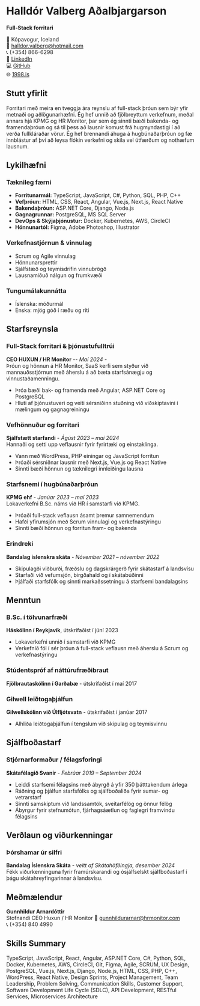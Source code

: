 # Halldór Valberg Aðalbjargarson  
**Full-Stack forritari**  

📍 Kópavogur, Iceland  
📧 halldor.valberg@hotmail.com  
📞 (+354) 866-6298  
🔗 [LinkedIn](https://www.linkedin.com/in/halldor-valberg/)  
💻 [GitHub](https://github.com/halldorvalberg)  
🌐 [1998.is](https://1998.is)  


## Stutt yfirlit
Forritari með meira en tveggja ára reynslu af full-stack þróun sem býr yfir metnaði og aðlögunarhæfni. Ég hef unnið að fjölbreyttum verkefnum, meðal annars hjá KPMG og HR Monitor, þar sem ég sinnti bæði bakenda- og framendaþróun og sá til þess að lausnir komust frá hugmyndastigi í að verða fullkláraðar vörur. Ég hef brennandi áhuga á hugbúnaðarþróun og fæ innblástur af því að leysa flókin verkefni og skila vel útfærðum og nothæfum lausnum.

## Lykilhæfni

### Tæknileg færni
- **Forritunarmál:** TypeScript, JavaScript, C#, Python, SQL, PHP, C++
- **Vefþróun:** HTML, CSS, React, Angular, Vue.js, Next.js, React Native
- **Bakendaþróun:** ASP.NET Core, Django, Node.js
- **Gagnagrunnar:** PostgreSQL, MS SQL Server
- **DevOps & Skýjaþjónustur:** Docker, Kubernetes, AWS, CircleCI
- **Hönnunartól:** Figma, Adobe Photoshop, Illustrator

### Verkefnastjórnun & vinnulag
- Scrum og Agile vinnulag
- Hönnunarsprettir
- Sjálfstæð og teymisdrifin vinnubrögð
- Lausnamiðuð nálgun og frumkvæði

### Tungumálakunnátta
- Íslenska: móðurmál
- Enska: mjög góð í ræðu og riti

## Starfsreynsla

### Full-Stack forritari & þjónustufulltrúi  
**CEO HUXUN / HR Monitor** -- *Maí 2024 -*  
Þróun og hönnun á HR Monitor, SaaS kerfi sem styður við mannauðsstjórnun með áherslu á að bæta starfsánægju og vinnustaðamenningu.  
- Þróa bæði bak- og framenda með Angular, ASP.NET Core og PostgreSQL  
- Hluti af þjónustuveri og veiti sérsniðinn stuðning við viðskiptavini í mælingum og gagnagreiningu  

### Vefhönnuður og forritari  
**Sjálfstætt starfandi** - *Ágúst 2023 – maí 2024*  
Hannaði og setti upp veflausnir fyrir fyrirtæki og einstaklinga.  
- Vann með WordPress, PHP einingar og JavaScript forritun  
- Þróaði sérsniðnar lausnir með Next.js, Vue.js og React Native  
- Sinnti bæði hönnun og tæknilegri innleiðingu lausna

### Starfsnemi í hugbúnaðarþróun  
**KPMG ehf** - *Janúar 2023 – maí 2023*  
Lokaverkefni B.Sc. náms við HR í samstarfi við KPMG.  
- Þróaði full-stack veflausn ásamt þremur samnemendum  
- Hafði yfirumsjón með Scrum vinnulagi og verkefnastýringu  
- Sinnti bæði hönnun og forritun fram- og bakenda

### Erindreki  
**Bandalag íslenskra skáta** - *Nóvember 2021 – nóvember 2022*  
- Skipulagði viðburði, fræðslu og dagskrárgerð fyrir skátastarf á landsvísu  
- Starfaði við vefumsjón, birgðahald og í skátabúðinni  
- Þjálfaði starfsfólk og sinnti markaðssetningu á starfsemi bandalagsins


## Menntun

### B.Sc. í tölvunarfræði  
**Háskólinn í Reykjavík**, útskrifaðist í júní 2023  
- Lokaverkefni unnið í samstarfi við KPMG  
- Verkefnið fól í sér þróun á full-stack veflausn með áherslu á Scrum og verkefnastýringu


### Stúdentspróf af náttúrufræðibraut  
**Fjölbrautaskólinn í Garðabæ** - útskrifaðist í maí 2017

### Gilwell leiðtogaþjálfun  
**Gilwellskólinn við Úlfljótsvatn** - útskrifaðist í janúar 2017  
- Alhliða leiðtogaþjálfun í tengslum við skipulag og teymisvinnu

## Sjálfboðastarf

### Stjórnarformaður / félagsforingi  
**Skátafélagið Svanir** - *Febrúar 2019 – September 2024*  
- Leiddi starfsemi félagsins með ábyrgð á yfir 350 þátttakendum árlega  
- Ráðning og þjálfun starfsfólks og sjálfboðaliða fyrir sumar- og vetrarstarf  
- Sinnti samskiptum við landssamtök, sveitarfélög og önnur félög  
- Ábyrgur fyrir stefnumótun, fjárhagsáætlun og faglegri framvindu félagsins

## Verðlaun og viðurkenningar

### Þórshamar úr silfri  
**Bandalag Íslenskra Skáta** - *veitt af Skátahöfðingja, desember 2024*  
Fékk viðurkenninguna fyrir framúrskarandi og ósjálfselskt sjálfboðastarf í þágu skátahreyfingarinnar á landsvísu.


## Meðmælendur
**Gunnhildur Arnardóttir**  
Stofnandi CEO Huxun / HR Monitor
📧 gunnhildurarnar@hrmonitor.com  
📞 (+354) 840 4990


## Skills Summary
TypeScript, JavaScript, React, Angular, ASP.NET Core, C#, Python, SQL, Docker, Kubernetes, AWS, CircleCI, Git, Figma, Agile, SCRUM, UX Design, PostgreSQL, Vue.js, Next.js, Django, Node.js, HTML, CSS, PHP, C++, WordPress, React Native, Design Sprints, Project Management, Team Leadership, Problem Solving, Communication Skills, Customer Support, Software Development Life Cycle (SDLC), API Development, RESTful Services, Microservices Architecture